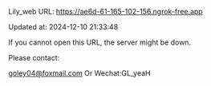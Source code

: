 Lily_web URL: https://ae6d-61-165-102-156.ngrok-free.app

Updated at: 2024-12-10 21:33:48

If you cannot open this URL, the server might be down.

Please contact: 

goley04@foxmail.com Or Wechat:GL_yeaH